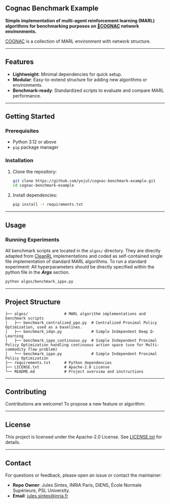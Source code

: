 ## Cognac Benchmark Example

**Simple implementation of multi-agent reinforcement learning (MARL) algorithms for benchmarking purposes on [🥃COGNAC](https://github.com/yojul/cognac) network environments.**

[COGNAC](https://github.com/yojul/cognac) is a collection of MARL environment with network structure.

---

## Features

* **Lightweight**: Minimal dependencies for quick setup.
* **Modular**: Easy-to-extend structure for adding new algorithms or environments.
* **Benchmark-ready**: Standardized scripts to evaluate and compare MARL performance.

---

## Getting Started

### Prerequisites

* Python 3.12 or above
* `pip` package manager

### Installation

1. Clone the repository:

   ```bash
   git clone https://github.com/yojul/cognac-benchmark-example.git
   cd cognac-benchmark-example
   ```

2. Install dependencies:

   ```bash
   pip install -r requirements.txt
   ```

---

## Usage

### Running Experiments

All benchmark scripts are located in the `algos/` directory. They are directly adapted from [CleanRL](https://github.com/vwxyzjn/cleanrl) implementations and coded as self-contained single file implementation of standard MARL algorithms. To run a standard experiment:
All hyperparameters should be directly specified within the python file in the **_Args_** section.

```bash
python algos/benchmark_ippo.py
```

---

## Project Structure

```
├── algos/                # MARL algorithm implementations and benchmark scripts
│   ├── benchmark_centralized_ppo.py  # Centralized Proximal Policy Optimization, used as a baselines.
│   ├── benchmark_idqn.py             # Simple Independent Deep Q-Learning
│   ├── benchmark_ippo_continuous.py  # Simple Independent Proximal Policy Optimization handling continuous action space (use for Multi-commodity flow problem)
│   └── benchmark_ippo.py             # Simple Independent Proximal Policy Optimization
├── requirements.txt      # Python dependencies
├── LICENSE.txt           # Apache-2.0 License
└── README.md             # Project overview and instructions
```

---

## Contributing

Contributions are welcome! To propose a new feature or algorithm:

---

## License

This project is licensed under the Apache-2.0 License. See [LICENSE.txt](LICENSE.txt) for details.

---

## Contact

For questions or feedback, please open an issue or contact the maintainer:

* **Repo Owner**: Jules Sintes, INRIA Paris, DIENS, École Normale Supérieure, PSL University.
* **Email**: [jules.sintes@inria.fr](mailto:jules.sintes@inria.fr)
